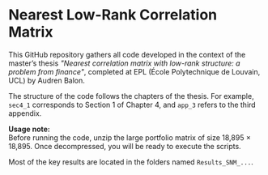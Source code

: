 # Nearest Low-Rank Correlation Matrix

This GitHub repository gathers all code developed in the context of the master’s thesis *"Nearest correlation matrix with low-rank structure: a problem from finance"*, completed at EPL (École Polytechnique de Louvain, UCL) by Audren Balon.

The structure of the code follows the chapters of the thesis. For example, `sec4_1` corresponds to Section 1 of Chapter 4, and `app_3` refers to the third appendix.

**Usage note:**  
Before running the code, unzip the large portfolio matrix of size 18,895 × 18,895. Once decompressed, you will be ready to execute the scripts.

Most of the key results are located in the folders named `Results_SNM_...`.
